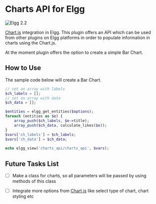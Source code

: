 Charts API for Elgg
===================

![Elgg 2.2](https://img.shields.io/badge/Elgg-2.2-orange.svg?style=flat-square)

[Chart.js](http://www.chartjs.org/) integration in Elgg. This plugin offers an API which can be used from other plugins on Elgg platforms in order to populate information in charts using the Chart.js.

At the moment plugin offers the option to create a simple Bar Chart.

## How to Use
The sample code below will create a Bar Chart.
```php
// set an array with labels 
$ch_labels = [];
// set an array with data 
$ch_data = [];

$entities = elgg_get_entities($options);
foreach (entities as $e) {
    array_push($ch_labels, $e->title);
    array_push($ch_data, calculate_likes($e));
}
$vars['ch_labels'] = $ch_labels;
$vars['ch_data'] = $ch_data;
   
echo elgg_view('charts_api/charts_api', $vars);
```

## Future Tasks List
- [ ] Make a class for charts, so all parameters will be passed by using methods of this class
- [ ] Integrate more options from [Chart.js](http://www.chartjs.org/docs/) like select type of chart, chart styling etc

